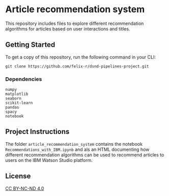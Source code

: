 # Article recommendation system

This repository includes files to explore different recommendation algorithms for articles based on user interactions and titles.

## Getting Started

To get a copy of this repository, run the following command in your CLI:

`git clone https://github.com/felix-r/dsnd-pipelines-project.git`

### Dependencies

```
numpy
matplotlib
seaborn
scikit-learn
pandas
spacy
notebook
```

## Project Instructions

The folder `article_recommendation_system` contains the notebook `Recommendations_with_IBM.ipynb` and als an HTML documenting 
how different recommendation algorithms can be used to recommend articles to users on the IBM Watson Studio platform.


## License

[CC BY-NC-ND 4.0](https://creativecommons.org/licenses/by-nc-nd/4.0/https://creativecommons.org/licenses/by-nc-nd/4.0/)
